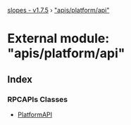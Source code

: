 [slopes - v1.7.5](../README.md) › ["apis/platform/api"](_apis_platform_api_.md)

# External module: "apis/platform/api"

## Index

### RPCAPIs Classes

* [PlatformAPI](../classes/_apis_platform_api_.platformapi.md)
